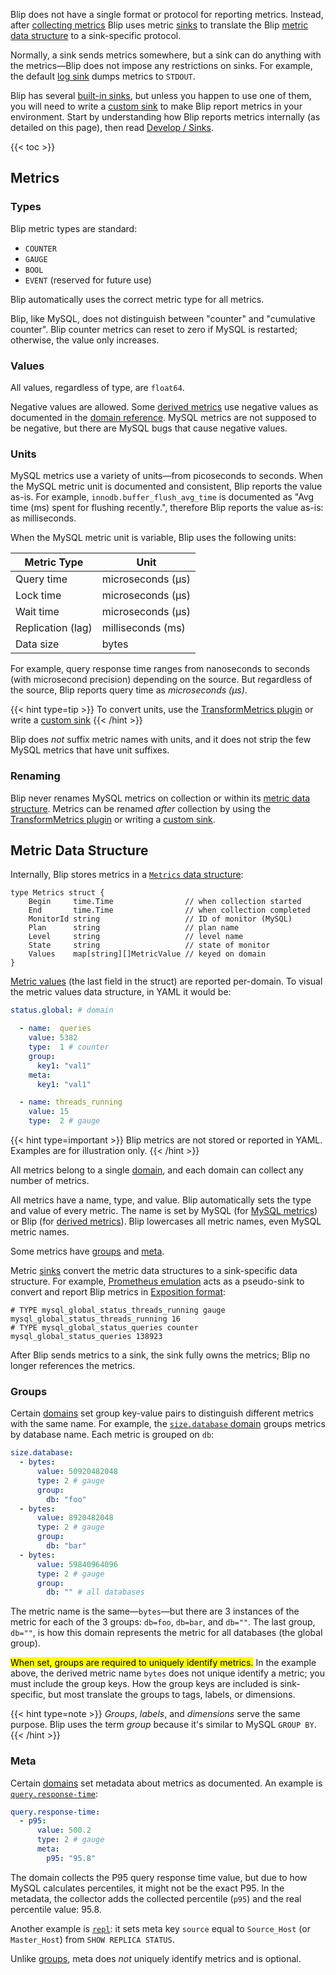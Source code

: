 ---
---

Blip does not have a single format or protocol for reporting metrics.
Instead, after [collecting metrics](collecting) Blip uses metric [sinks](../sinks/) to translate the Blip [metric data structure](#metric-data-structure) to a sink-specific protocol.

Normally, a sink sends metrics somewhere, but a sink can do anything with the metrics&mdash;Blip does not impose any restrictions on sinks.
For example, the default [log sink](../sinks/log) dumps metrics to `STDOUT`.

Blip has several [built-in sinks](../sinks/), but unless you happen to use one of them, you will need to write a [custom sink](../develop/sinks) to make Blip report metrics in your environment.
Start by understanding how Blip reports metrics internally (as detailed on this page), then read [Develop / Sinks](../develop/sinks).

{{< toc >}}

## Metrics

### Types

Blip metric types are standard:

* `COUNTER`
* `GAUGE`
* `BOOL`
* `EVENT` (reserved for future use)

Blip automatically uses the correct metric type for all metrics.

Blip, like MySQL, does not distinguish between "counter" and "cumulative counter".
Blip counter metrics can reset to zero if MySQL is restarted; otherwise, the value only increases.

### Values

All values, regardless of type, are `float64`.

Negative values are allowed.
Some [derived metrics](collecting#derived-metrics) use negative values as documented in the [domain reference](domains).
MySQL metrics are not supposed to be negative, but there are MySQL bugs that cause negative values.

### Units

MySQL metrics use a variety of units&mdash;from picoseconds to seconds.
When the MySQL metric unit is documented and consistent, Blip reports the value as-is.
For example, `innodb.buffer_flush_avg_time` is documented as "Avg time (ms) spent for flushing recently.", therefore Blip reports the value as-is: as milliseconds.

When the MySQL metric unit is variable, Blip uses the following units:

|Metric Type|Unit|
|-----------|----|
|Query time|microseconds (μs)
|Lock time|microseconds (μs)
|Wait time|microseconds (μs)
|Replication (lag)|milliseconds (ms)
|Data size|bytes

For example, query response time ranges from nanoseconds to seconds (with microsecond precision) depending on the source.
But regardless of the source, Blip reports query time as _microseconds (μs)_.

{{< hint type=tip >}}
To convert units, use the [TransformMetrics plugin](../develop/integration-api#plugins) or write a [custom sink](../develop/sinks)
{{< /hint >}}

Blip does _not_ suffix metric names with units, and it does not strip the few MySQL metrics that have unit suffixes.

### Renaming

Blip never renames MySQL metrics on collection or within its [metric data structure](#metric-data-structure).
Metrics can be renamed _after_ collection by using the [TransformMetrics plugin](../develop/integration-api#plugins) or writing a [custom sink](../develop/sinks).

## Metric Data Structure

Internally, Blip stores metrics in a [`Metrics` data structure](https://pkg.go.dev/github.com/cashapp/blip#Metrics):

```
type Metrics struct {
	Begin     time.Time                // when collection started
	End       time.Time                // when collection completed
	MonitorId string                   // ID of monitor (MySQL)
	Plan      string                   // plan name
	Level     string                   // level name
	State     string                   // state of monitor
	Values    map[string][]MetricValue // keyed on domain
}
```

[Metric values](https://pkg.go.dev/github.com/cashapp/blip#MetricValue) (the last field in the struct) are reported per-domain.
To visual the metric values data structure, in YAML it would be:

```yaml
status.global: # domain

  - name:  queries
    value: 5382      
    type:  1 # counter
    group:
      key1: "val1"
    meta:
      key1: "val1"

  - name: threads_running
    value: 15
    type:  2 # gauge
```

{{< hint type=important >}}
Blip metrics are not stored or reported in YAML. Examples are for illustration only.
{{< /hint >}}

All metrics belong to a single [domain](domains), and each domain can collect any number of metrics.

All metrics have a name, type, and value.
Blip automatically sets the type and value of every metric.
The name is set by MySQL (for [MySQL metrics](collecting#mysql-metrics)) or Blip (for [derived metrics](collecting#derived-metrics)).
Blip lowercases all metric names, even MySQL metric names.

Some metrics have [groups](#groups) and [meta](#meta).

Metric [sinks](../sinks) convert the metric data structures to a sink-specific data structure.
For example, [Prometheus emulation](../prometheus) acts as a pseudo-sink to convert and report Blip metrics in [Exposition format](https://github.com/prometheus/docs/blob/main/content/docs/instrumenting/exposition_formats.md):

```
# TYPE mysql_global_status_threads_running gauge
mysql_global_status_threads_running 16
# TYPE mysql_global_status_queries counter
mysql_global_status_queries 138923
```

After Blip sends metrics to a sink, the sink fully owns the metrics; Blip no longer references the metrics.

### Groups

Certain [domains](domains) set group key-value pairs to distinguish different metrics with the same name.
For example, the [`size.database` domain](domains#sizedata) groups metrics by database name.
Each metric is grouped on `db`:

```yaml
size.database:
  - bytes:
      value: 50920482048
      type: 2 # gauge
      group:
        db: "foo"
  - bytes:
      value: 8920482048
      type: 2 # gauge
      group:
        db: "bar"
  - bytes:
      value: 59840964096
      type: 2 # gauge
      group:
        db: "" # all databases
```

The metric name is the same&mdash;`bytes`&mdash;but there are 3 instances of the metric for each of the 3 groups: `db=foo`, `db=bar`, and `db=""`.
The last group, `db=""`, is how this domain represents the metric for all databases (the global group).

<mark>When set, groups are required to uniquely identify metrics.</mark>
In the example above, the derived metric name `bytes` does not unique identify a metric; you must include the group keys.
How the group keys are included is sink-specific, but most translate the groups to tags, labels, or dimensions.

{{< hint type=note >}}
_Groups_, _labels_, and _dimensions_ serve the same purpose.
Blip uses the term _group_ because it's similar to MySQL `GROUP BY`.
{{< /hint >}}

### Meta

Certain [domains](domains) set metadata about metrics as documented.
An example is [`query.response-time`](domains#queryresponse-time):

```yaml
query.response-time:
  - p95:
      value: 500.2
      type: 2 # gauge
      meta:
        p95: "95.8"
```

The domain collects the P95 query response time value, but due to how MySQL calculates percentiles, it might not be the exact P95.
In the metadata, the collector adds the collected percentile (`p95`) and the real percentile value: 95.8.

Another example is [`repl`](domains#repl): it sets meta key `source` equal to `Source_Host` (or `Master_Host`) from `SHOW REPLICA STATUS`.

Unlike [groups](#groups), meta does _not_ uniquely identify metrics and is optional.
